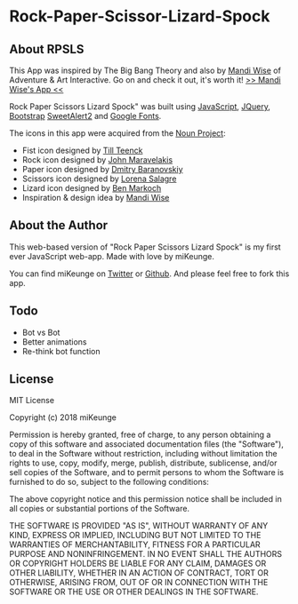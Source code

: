 # Rock-Paper-Scissor-Lizard-Spock

## About RPSLS
This App was inspired by The Big Bang Theory and also by [Mandi Wise](https://www.mandiwise.com) of Adventure & Art Interactive. Go on and check it out, it's worth it! [>> Mandi Wise's App <<](https://github.com/adventureandart/rpsls)

Rock Paper Scissors Lizard Spock" was built using [JavaScript](https://www.javascript.com/), [JQuery](https://jquery.com/), [Bootstrap](http://getbootstrap.com/) [SweetAlert2](https://github.com/sweetalert2/sweetalert2) and [Google Fonts](https://fonts.google.com/).

The icons in this app were acquired from the [Noun Project](https://thenounproject.com/):
* Fist icon designed by [Till Teenck](https://thenounproject.com/)
* Rock icon designed by [John Maravelakis](https://thenounproject.com/)
* Paper icon designed by [Dmitry Baranovskiy](https://thenounproject.com/)
* Scissors icon designed by [Lorena Salagre](https://thenounproject.com/)
* Lizard icon designed by [Ben Markoch](https://thenounproject.com/)
* Inspiration & design idea by [Mandi Wise](https://github.com/adventureandart/rpsls)

## About the Author
This web-based version of "Rock Paper Scissors Lizard Spock" is my first ever JavaScript web-app. Made with love by miKeunge.

You can find miKeunge on [Twitter](https://twitter.com/mikeodaso) or [Github](https://github.com/MikeUnge). And please feel free to fork this app.

## Todo
* Bot vs Bot
* Better animations
* Re-think bot function

## License
MIT License

Copyright (c) 2018 miKeunge

Permission is hereby granted, free of charge, to any person obtaining a copy
of this software and associated documentation files (the "Software"), to deal
in the Software without restriction, including without limitation the rights
to use, copy, modify, merge, publish, distribute, sublicense, and/or sell
copies of the Software, and to permit persons to whom the Software is
furnished to do so, subject to the following conditions:

The above copyright notice and this permission notice shall be included in all
copies or substantial portions of the Software.

THE SOFTWARE IS PROVIDED "AS IS", WITHOUT WARRANTY OF ANY KIND, EXPRESS OR
IMPLIED, INCLUDING BUT NOT LIMITED TO THE WARRANTIES OF MERCHANTABILITY,
FITNESS FOR A PARTICULAR PURPOSE AND NONINFRINGEMENT. IN NO EVENT SHALL THE
AUTHORS OR COPYRIGHT HOLDERS BE LIABLE FOR ANY CLAIM, DAMAGES OR OTHER
LIABILITY, WHETHER IN AN ACTION OF CONTRACT, TORT OR OTHERWISE, ARISING FROM,
OUT OF OR IN CONNECTION WITH THE SOFTWARE OR THE USE OR OTHER DEALINGS IN THE
SOFTWARE.